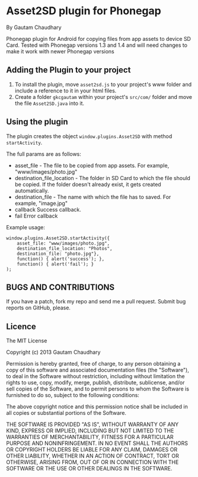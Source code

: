 # Asset2SD plugin for Phonegap #
By Gautam Chaudhary

Phonegap plugin for Android for copying files from app assets to device SD Card.
Tested with Phonegap versions 1.3 and 1.4 and will need changes to make it work with newer Phonegap versions

## Adding the Plugin to your project ##

1. To install the plugin, move `asset2sd.js` to your project's www folder and include a reference to it in your html files. 
2. Create a folder `gkcgautam` within your project's `src/com/` folder and move the file `Asset2SD.java` into it.

## Using the plugin ##
The plugin creates the object `window.plugins.Asset2SD` with method `startActivity`. 

The full params are as follows:

* asset_file - The file to be copied from app assets. For example, "www/images/photo.jpg"
* destination_file_location - The folder in SD Card to which the file should be copied. If the folder doesn't already exist, it gets created automatically.
* destination_file - The name with which the file has to saved. For example, "image.jpg"
* callback Success callback.
* fail Error callback

Example usage:

    window.plugins.Asset2SD.startActivity({
		asset_file: "www/images/photo.jpg",
		destination_file_location: "Photos",
		destination_file: "photo.jpg"},
		function() { alert('success'); }, 
		function() { alert('fail'); }
	);       

	
## BUGS AND CONTRIBUTIONS ##
If you have a patch, fork my repo and send me a pull request. Submit bug reports on GitHub, please.
	
## Licence ##

The MIT License

Copyright (c) 2013 Gautam Chaudhary

Permission is hereby granted, free of charge, to any person obtaining a copy
of this software and associated documentation files (the "Software"), to deal
in the Software without restriction, including without limitation the rights
to use, copy, modify, merge, publish, distribute, sublicense, and/or sell
copies of the Software, and to permit persons to whom the Software is
furnished to do so, subject to the following conditions:

The above copyright notice and this permission notice shall be included in
all copies or substantial portions of the Software.

THE SOFTWARE IS PROVIDED "AS IS", WITHOUT WARRANTY OF ANY KIND, EXPRESS OR
IMPLIED, INCLUDING BUT NOT LIMITED TO THE WARRANTIES OF MERCHANTABILITY,
FITNESS FOR A PARTICULAR PURPOSE AND NONINFRINGEMENT. IN NO EVENT SHALL THE
AUTHORS OR COPYRIGHT HOLDERS BE LIABLE FOR ANY CLAIM, DAMAGES OR OTHER
LIABILITY, WHETHER IN AN ACTION OF CONTRACT, TORT OR OTHERWISE, ARISING FROM,
OUT OF OR IN CONNECTION WITH THE SOFTWARE OR THE USE OR OTHER DEALINGS IN
THE SOFTWARE.